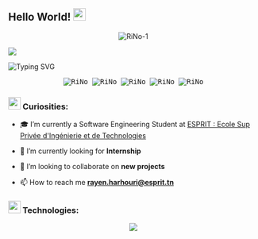 ## Hello World! <img src="https://raw.githubusercontent.com/dbreskovit/dbreskovit/main/Assets/earth.gif" width="25px" height="25px"/> 


  <p align="center"> <img src="https://komarev.com/ghpvc/?username=rayenharhouri-1&label=POFILE%20VIEWS&color=6A329F&style=for-the-badge" alt="RiNo-1" /> </p>

<img src="https://raw.githubusercontent.com/dbreskovit/dbreskovit/main/Assets/banner.gif" cite="https://galoupop.tumblr.com/image/145423398021">

![Typing SVG](https://readme-typing-svg.demolab.com?font=Fira+Code&pause=1000&color=9644CD&center=true&vCenter=true&width=1000&lines=Hello%2C+my+name+is+Rayen+Harhouri;I+am+Software+Developer;Welcome+to+my+Github+:%29)





<samp>
  <p align="center">
    <a href="https://www.linkedin.com/in/rayenharhouri/" target="_blank" style="text-decoration: none;">
        <img src="https://img.shields.io/badge/linkedin-1a1b27?style=for-the-badge&logo=linkedin&logoColor=9644CD" alt="RiNo">
    </a>
    </a>
        <a href="[https://dbreskovit.itch.io/](https://mail.google.com/mail/u/0/#inbox?compose=new&to=[rayen.harhouri@esprit.tn])" target="_blank" style="text-decoration: none;">
        <img src="https://img.shields.io/badge/gmail-1a1b27?style=for-the-badge&logo=gmail&logoColor=9644CD" alt="RiNo">
    </a>
    <a href="https://www.behance.net/rayenharhouri" target="_blank" style="text-decoration: none;">
        <img src="https://img.shields.io/badge/Behance-1a1b27?style=for-the-badge&logo=Behance&logoColor=9644CD" alt="RiNo">
    </a>
    </a>
        <a href="https://www.instagram.com/rayen_harhouri/" target="_blank" style="text-decoration: none;">
        <img src="https://img.shields.io/badge/instagram-1a1b27?style=for-the-badge&logo=instagram&logoColor=9644CD" alt="RiNo">
    </a>
    </a>
        <a href="https://www.facebook.com/RiNo6969/" target="_blank" style="text-decoration: none;">
        <img src="https://img.shields.io/badge/facebook-1a1b27?style=for-the-badge&logo=facebook&logoColor=9644CD" alt="RiNo">
    </a>
  </p>
</samp>



### <img src="https://raw.githubusercontent.com/dbreskovit/dbreskovit/main/Assets/hmm.gif" width="25px" height="25px"> Curiosities:
- 🎓 I’m currently a Software Engineering Student at [ESPRIT : Ecole Sup Privée d'Ingénierie et de Technologies](https://esprit.tn/)

- 🌱 I’m currently looking for  **Internship**

- 👯 I’m looking to collaborate on **new projects**

- 📫 How to reach me **rayen.harhouri@esprit.tn**

### <img src="https://raw.githubusercontent.com/dbreskovit/dbreskovit/main/Assets/powerup.gif" width="25px" height="25px"> Technologies:

<p align="center">
  <a href="https://skillicons.dev">
    <img src="https://skillicons.dev/icons?i=kotlin,flutter,swift,androidstudio,figma,ai,xd,nodejs,spring,docker,solidity,python,mysql,java,git,gitlab,mongo,bootstrap,html,css,js,maven,postman,discord)" />
  </a>
</p>

